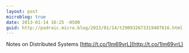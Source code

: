 ```yaml
---
layout: post
microblog: true
date: 2013-01-14 16:25 -0500
guid: http://padraic.micro.blog/2013/01/14/t290932673319407616.html
---
```

Notes on Distributed Systems [http://t.co/1lm69vrL](http://t.co/1lm69vrL)
